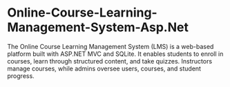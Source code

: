 
# Online-Course-Learning-Management-System-Asp.Net
The Online Course Learning Management System (LMS) is a web-based platform built with ASP.NET MVC and SQLite. It enables students to enroll in courses, learn through structured content, and take quizzes. Instructors manage courses, while admins oversee users, courses, and student progress.
